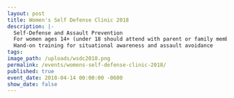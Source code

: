```yaml
---
layout: post
title: Women's Self Defense Clinic 2018
description: |-
  Self-Defense and Assault Prevention
  For women ages 14+ (under 18 should attend with parent or family member)
  Hand-on training for situational awareness and assault avoidance
tags:
image_path: /uploads/wsdc2018.png
permalink: /events/womens-self-defense-clinic-2018/
published: true
event_date: 2018-04-14 00:00:00 -0600
show_date: false
---
```


